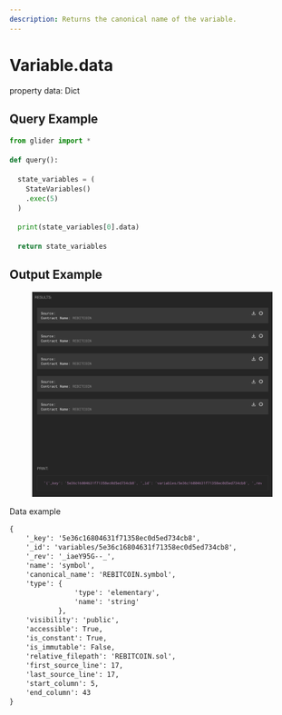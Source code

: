 ```yaml
---
description: Returns the canonical name of the variable.
---
```


# Variable.data

property data: Dict

## Query Example

```python
from glider import *

def query():

  state_variables = (
    StateVariables()
    .exec(5)
  )

  print(state_variables[0].data)

  return state_variables
```

## Output Example

<figure><img src="../../../.gitbook/assets/image (8) (1) (1) (1) (1) (1).png" alt=""><figcaption></figcaption></figure>

Data example

```json5
{
    '_key': '5e36c16804631f71358ec0d5ed734cb8',
    '_id': 'variables/5e36c16804631f71358ec0d5ed734cb8',
    '_rev': '_iaeY95G--_',
    'name': 'symbol',
    'canonical_name': 'REBITCOIN.symbol',
    'type': {
                'type': 'elementary',
                'name': 'string'
            },
    'visibility': 'public',
    'accessible': True,
    'is_constant': True,
    'is_immutable': False,
    'relative_filepath': 'REBITCOIN.sol',
    'first_source_line': 17,
    'last_source_line': 17,
    'start_column': 5,
    'end_column': 43
}
```
